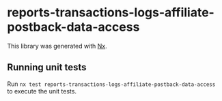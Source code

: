 # reports-transactions-logs-affiliate-postback-data-access

This library was generated with [Nx](https://nx.dev).

## Running unit tests

Run `nx test reports-transactions-logs-affiliate-postback-data-access` to execute the unit tests.
